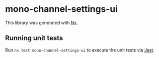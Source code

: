 # mono-channel-settings-ui

This library was generated with [Nx](https://nx.dev).

## Running unit tests

Run `nx test mono-channel-settings-ui` to execute the unit tests via [Jest](https://jestjs.io).

